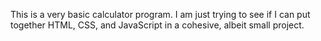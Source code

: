 This is a very basic calculator program. I am just trying to see if I can put together HTML,
CSS, and JavaScript in a cohesive, albeit small project.